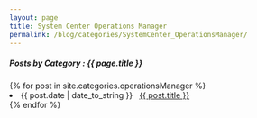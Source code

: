 ```yaml
---
layout: page
title: System Center Operations Manager
permalink: /blog/categories/SystemCenter_OperationsManager/
---
```


<h5> Posts by Category : {{ page.title }} </h5>

<div class="card">
{% for post in site.categories.operationsManager %}
 <li class="category-posts"><span>{{ post.date | date_to_string }}</span> &nbsp; <a href="{{ post.url }}">{{ post.title }}</a></li>
{% endfor %}
</div>
